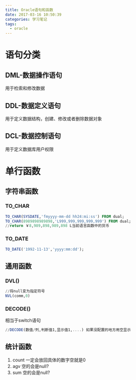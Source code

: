```yaml
---
title: Oracle语句和函数
date: 2017-03-16 10:50:39
categories: 学习笔记
tags:
  - oracle
---
```


# 语句分类
## DML-数据操作语句
用于检索和修改数据

## DDL-数据定义语句
用于定义数据结构，创建、修改或者删除数据对象

## DCL-数据控制语句
用于定义数据库用户权限

# 单行函数
## 字符串函数
### TO_CHAR
```sql
TO_CHAR(SYSDATE,'fmyyyy-mm-dd hh24:mi:ss') FROM dual;
TO_CHAR(8989898989898,'L999,999,999,999,999') FROM dual;
//return ￥8,989,898,989,898 L当前语言函数中的货币
```

### TO_DATE
```sql
TO_DATE('1992-11-13','yyyy:mm:dd');
```

## 通用函数
### DVL()
```sql
//将null变为指定符号
NVL(comm,0)
```
### DECODE()
相当于switch语句
```sql
//DECODE(数值/列,判断值1,显示值1,....) 如果没配置的地方用空显示
```

## 统计函数
1. count 一定会放回具体的数字空就是0
2. agv 空的会是null?
3. sum 空的会是null?
